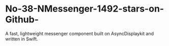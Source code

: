 # No-38-NMessenger-1492-stars-on-Github-
A fast, lightweight messenger component built on AsyncDisplaykit and written in Swift.
